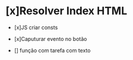 # [x]Resolver Index HTML

- [x]JS criar consts

- [x]Caputurar evento no botão
- [] função com tarefa com texto